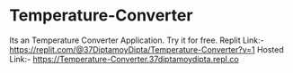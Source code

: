 # Temperature-Converter
Its an Temperature Converter Application. Try it for free.
Replit Link:- https://replit.com/@37DiptamoyDipta/Temperature-Converter?v=1
Hosted Link:- https://Temperature-Converter.37diptamoydipta.repl.co
